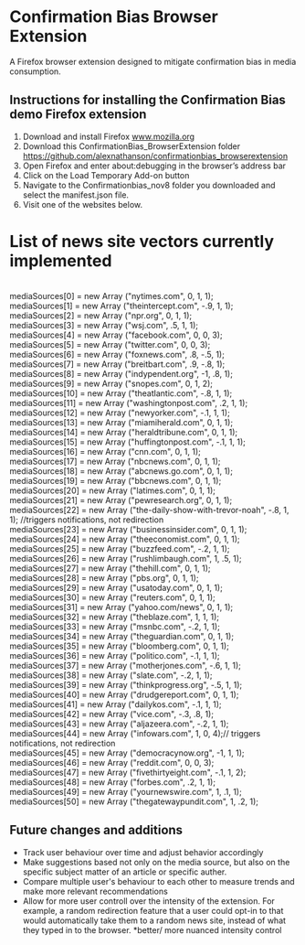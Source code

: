 # Confirmation Bias Browser Extension
A Firefox browser extension designed to mitigate confirmation bias in media consumption.

## Instructions for installing the Confirmation Bias demo Firefox extension
1) Download and install Firefox www.mozilla.org
2) Download this ConfirmationBias_BrowserExtension folder https://github.com/alexnathanson/confirmationbias_browserextension
3) Open Firefox and enter about:debugging in the browser’s address bar
4) Click on the Load Temporary Add-on button
5) Navigate to the Confirmationbias_nov8 folder you downloaded and select the manifest.json file.
6) Visit one of the websites below.

# List of news site vectors currently implemented <br>

  <br>mediaSources[0] = new Array ("nytimes.com", 0, 1, 1); 
  <br>mediaSources[1] = new Array ("theintercept.com", -.9, 1, 1);
  <br>mediaSources[2] = new Array ("npr.org", 0, 1, 1);
  <br>mediaSources[3] = new Array ("wsj.com", .5, 1, 1);
  <br>mediaSources[4] = new Array ("facebook.com", 0, 0, 3);
  <br>mediaSources[5] = new Array ("twitter.com", 0, 0, 3);
  <br>mediaSources[6] = new Array ("foxnews.com", .8, -.5, 1);
  <br>mediaSources[7] = new Array ("breitbart.com", .9, -.8, 1);
  <br>mediaSources[8] = new Array ("indypendent.org", -1, .8, 1);
  <br>mediaSources[9] = new Array ("snopes.com", 0, 1, 2);
  <br>mediaSources[10] = new Array ("theatlantic.com", -.8, 1, 1);
  <br>mediaSources[11] = new Array ("washingtonpost.com", .2, 1, 1);
  <br>mediaSources[12] = new Array ("newyorker.com", -.1, 1, 1);
  <br>mediaSources[13] = new Array ("miamiherald.com", 0, 1, 1);
  <br>mediaSources[14] = new Array ("heraldtribune.com", 0, 1, 1);
  <br>mediaSources[15] = new Array ("huffingtonpost.com", -.1, 1, 1);
  <br>mediaSources[16] = new Array ("cnn.com", 0, 1, 1);
  <br>mediaSources[17] = new Array ("nbcnews.com", 0, 1, 1);
  <br>mediaSources[18] = new Array ("abcnews.go.com", 0, 1, 1);
  <br>mediaSources[19] = new Array ("bbcnews.com", 0, 1, 1);
  <br>mediaSources[20] = new Array ("latimes.com", 0, 1, 1);
  <br>mediaSources[21] = new Array ("pewresearch.org", 0, 1, 1); 
  <br>mediaSources[22] = new Array ("the-daily-show-with-trevor-noah", -.8, 1, 1); //triggers notifications, not redirection
  <br>mediaSources[23] = new Array ("businessinsider.com", 0, 1, 1);
  <br>mediaSources[24] = new Array ("theeconomist.com", 0, 1, 1);
  <br>mediaSources[25] = new Array ("buzzfeed.com", -.2, 1, 1);
  <br>mediaSources[26] = new Array ("rushlimbaugh.com", 1, .5, 1);
  <br>mediaSources[27] = new Array ("thehill.com", 0, 1, 1);
  <br>mediaSources[28] = new Array ("pbs.org", 0, 1, 1);
  <br>mediaSources[29] = new Array ("usatoday.com", 0, 1, 1);
  <br>mediaSources[30] = new Array ("reuters.com", 0, 1, 1);
  <br>mediaSources[31] = new Array ("yahoo.com/news", 0, 1, 1);
  <br>mediaSources[32] = new Array ("theblaze.com", 1, 1, 1);
  <br>mediaSources[33] = new Array ("msnbc.com", -.2, 1, 1);
  <br>mediaSources[34] = new Array ("theguardian.com", 0, 1, 1);
  <br>mediaSources[35] = new Array ("bloomberg.com", 0, 1, 1);
  <br>mediaSources[36] = new Array ("politico.com", -.1, 1, 1);
  <br>mediaSources[37] = new Array ("motherjones.com", -.6, 1, 1);
  <br>mediaSources[38] = new Array ("slate.com", -.2, 1, 1);
  <br>mediaSources[39] = new Array ("thinkprogress.org", -.5, 1, 1);
  <br>mediaSources[40] = new Array ("drudgereport.com", 0, 1, 1);
  <br>mediaSources[41] = new Array ("dailykos.com", -.1, 1, 1);
  <br>mediaSources[42] = new Array ("vice.com", -.3, .8, 1);
  <br>mediaSources[43] = new Array ("aljazeera.com", -.2, 1, 1);
  <br>mediaSources[44] = new Array ("infowars.com", 1, 0, 4);// triggers notifications, not redirection
  <br>mediaSources[45] = new Array ("democracynow.org", -1, 1, 1);
  <br>mediaSources[46] = new Array ("reddit.com", 0, 0, 3);
  <br>mediaSources[47] = new Array ("fivethirtyeight.com", -.1, 1, 2);
  <br>mediaSources[48] = new Array ("forbes.com", .2, 1, 1);
  <br>mediaSources[49] = new Array ("yournewswire.com", 1, .1, 1);
  <br>mediaSources[50] = new Array ("thegatewaypundit.com", 1, .2, 1); 
  
## Future changes and additions
* Track user behaviour over time and adjust behavior accordingly
* Make suggestions based not only on the media source, but also on the specific subject matter of an article or specific auther. 
* Compare multiple user's behaviour to each other to measure trends and make more relevant recommendations
* Allow for more user controll over the intensity of the extension. For example, a random redirection feature that a user could opt-in to that would automatically take them to a random news site, instead of what they typed in to the browser.
*better/ more nuanced intensity control
